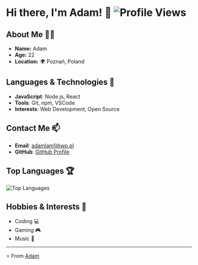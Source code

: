 # Hi there, I'm Adam! 👋 ![Profile Views](https://komarev.com/ghpvc/?username=adamlam1&color=brightgreen)

## About Me 🧑‍💻

- **Name:** Adam
- **Age:** 22
- **Location:** 🌍 Poznań, Poland

## Languages & Technologies 🚀

- **JavaScript**: Node.js, React
- **Tools**: Git, npm, VSCode
- **Interests**: Web Development, Open Source

## Contact Me 📫

- **Email**: [adamlam1@wp.pl](mailto:adamlam1@wp.pl)
- **GitHub**: [GitHub Profile](https://github.com/AdamLam1)

## Top Languages 🏆

![Top Languages](https://github-readme-stats.vercel.app/api/top-langs/?username=adamlam1&layout=compact&theme=radical)




## Hobbies & Interests 🎨

- Coding 💻
- Gaming 🎮
- Music 🎵

---

⭐️ From [Adam](https://github.com/AdamLam1)
